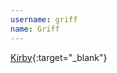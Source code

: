 ---username: griffname: Griff---[Kirby](http://www.windowsphone.com/de-de/store/app/kirby/fd8d0c00-db68-412d-bfd9-3ec9604c2987){:target="_blank"}